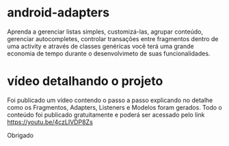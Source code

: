 # android-adapters
Aprenda a gerenciar listas simples, customizá-las, agrupar conteúdo, gerenciar autocompletes, controlar transações entre fragmentos dentro de uma activity e através de classes genéricas você terá uma grande economia de tempo durante o desenvolvimeto de suas funcionalidades.

# vídeo detalhando o projeto
Foi publicado um vídeo contendo o passo a passo explicando no detalhe como os Fragmentos, Adapters, Listeners e Modelos foram gerados. 
Todo o conteúdo foi publicado gratuitamente e poderá ser acessado pelo link 
https://youtu.be/4czLIVDP8Zs

Obrigado
